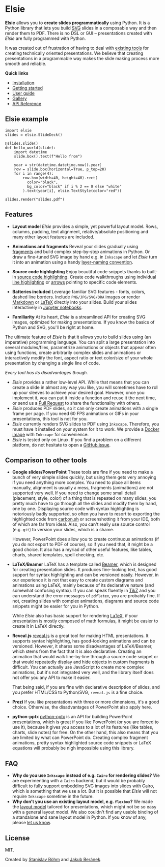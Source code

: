 # Elsie
**Elsie** allows you to **create slides programmatically** using Python. It is a Python library
that lets you build [SVG](https://en.wikipedia.org/wiki/Scalable_Vector_Graphics) slides in a
composable way and then render them to PDF. There is no DSL or GUI – presentations created with
*Elsie* are fully programmed with Python.

It was created out of frustration of having to deal with [existing
tools](#comparison-to-other-tools) for creating technically oriented
presentations. We believe that creating presentations in a programmable way
makes the slide making process more smooth and reliable.

**Quick links**

- [Installation](installation.md)
- [Getting started](getting_started.md)
- [User guide](userguide/basics.md)
- [Gallery](gallery.md)
- [API Reference](apidoc)

## Elsie example
```elsie,skip=3:-1
import elsie
slides = elsie.SlideDeck()

@slides.slide()
def hello_world(slide):
    import datetime
    slide.box().text(f"Hello from")

    year = str(datetime.datetime.now().year)
    row = slide.box(horizontal=True, p_top=20)
    for i in range(4):
        row.box(width=40, height=40).rect(
          color="black",
          bg_color="black" if i % 2 == 0 else "white"
        ).text(year[i], elsie.TextStyle(color="red"))

slides.render("slides.pdf")
```

## Features
- **Layout model** *Elsie* provides a simple, yet powerful layout model. Rows, columns, padding,
text alignment, relative/absolute positioning and many other layout features are included.

- **Animations and fragments** Reveal your slides gradually using
[fragments](userguide/revealing.md) and build complex step-by-step animations in Python. Or draw a
fine-tuned SVG image by hand e.g. in `Inkscape` and let *Elsie* turn it into an animation using a
handy [layer-naming convention](userguide/images.md#embedding-fragments-in-images).

- **Source code highlighting** Enjoy beautiful code snippets thanks to built-in
[source code highlighting](userguide/syntax_highlighting.md). Create code walkthroughs using
individual [line highlighting](userguide/syntax_highlighting.md#line-and-inline-boxes) or
[arrows](userguide/shapes.md#arrow-heads) pointing to specific code elements.

- **Batteries included** Leverage familiar SVG features - fonts, colors, dashed line borders.
Include `PNG/JPG/SVG/ORA` images or render [Markdown](userguide/markdown.md) or
[LaTeX](userguide/latex.md) directly into your slides. Build your slides interactively in
[Jupyter notebooks](userguide/jupyter.md).

- **Familiarity** At its heart, *Elsie* is a streamlined API for creating SVG images, optimized for
making presentations. If you know the basics of Python and SVG, you'll be right at home.

The ultimate feature of *Elsie* is that it allows you to build slides using (an imperative)
programming language. You can split a large presentation into several modules/files, parametrize
animations or objects that appear often using functions, create arbitrarily complex slides and
animations or interactively modify the font, aspect ratio or text color/size of your whole
presentation by changing a single line of code.

*Every tool has its disadvantages though.*

- *Elsie* provides a rather low-level API. While that means that you can create a slide in almost
any way you like, you will sometimes have to roll up your sleeves to achieve your desired goal.
However, once you implement it, you can put it inside a function and reuse it the next time, or
send us a [Pull Request](https://github.com/spirali/elsie/pulls) to share the functionality with
others.
- *Elsie* produces PDF slides, so it can only create animations with a single frame per page.
If you need 60 FPS animations or GIFs in your presentations, this tool is not for you.
- *Elsie* currently renders SVG slides to PDF using `Inkscape`. Therefore, you must have it
installed on your system for it to work. We provide a
[Docker image](installation.md#docker-installation) with `Inkscape` for convenience.
- *Elsie* is tested only on Linux. If you find a problem on a different platform, do not hesitate
to open a [GitHub issue](https://github.com/spirali/elsie/issues/new).

## Comparison to other tools
- **Google slides/PowerPoint**
These tools are fine if you need to make a bunch of very simple slides quickly, but using them
gets very annoying if you need anything more complex. You need to place all items manually,
alignment is usually a mess, fragments (animations) are not supported very well. If you need to
change some small detail (placement, style, color) of a thing that is repeated on many slides, you
pretty much have to go through all the slides and modify them by hand, one by one. Displaying source
code with syntax highlighting is notoriously badly supported, so often you have to resort to
exporting the highlighted code from [carbon.sh](https://carbon.sh) or screenshotting it from your
IDE, both of which are far from ideal. Also, you can't really use source control (e.g. `git`) to
version your slides, which is a shame.

    However, PowerPoint does allow you to create continuous animations (if you do not export to PDF
    of course), so if you need that, it might be a good choice. It also has a myriad of other
    useful features, like tables, charts, shared templates, spell checking, etc.

- **LaTeX/Beamer**
LaTeX has a template called [Beamer](https://www.overleaf.com/learn/latex/beamer), which is
designed for creating presentation slides. It produces fine-looking text, has good support for
syntax highlighting and can be versioned easily. However, in our experience it is not that easy to
create custom diagrams and animations using LaTeX, mainly because of its declarative nature
(and somewhat confusing syntax). If you can speak fluently in
[TikZ](https://www.overleaf.com/learn/latex/TikZ_package) and you can understand the error messages
of `pdflatex`, you are probably fine. If not, creating slides with complex animations, diagrams and
source code snippets might be easier for you in Python.

    While *Elsie* also has basic support for rendering [LaTeX](userguide/latex.md), if your
    presentation is mostly composed of math formulas, it might be easier to create it in LaTeX
    directly.

- **Reveal.js**
[reveal.js](https://revealjs.com) is a great tool for making HTML presentations. It supports syntax
highlighting, has good-looking animations and can be versioned. However, it shares some disadvantages
of LaTeX/Beamer, which stems from the fact that it is also declarative. Creating an animation that
would walk line-by-line through a source code snippet or that would repeatedly display and hide
objects in custom fragments is difficult. You can actually use JavaScript to create more complex
animations, but it's not integrated very well, and the library itself does not offer you any API
to make it easier.

    That being said, if you are fine with declarative description of slides, and you prefer
    HTML/CSS to Python/SVG, `reveal.js` is a fine choice.

- **Prezi**
If you like presentations with three or more dimensions, it's a good choice. Otherwise, the
disadvantages of PowerPoint also apply here.

- **python-pptx**
[python-pptx](https://python-pptx.readthedocs.io/en/latest/) is an API for building PowerPoint
presentations, which is great if you like PowerPoint (or you are forced to use it), because it
gives you access to a lot of its features (like tables, charts, slide notes) for free. On the
other hand, this also means that you are limited by what can PowerPoint do. Creating complex
fragment animations, pretty syntax highlighted source code snippets or LaTeX equations will
probably be nigh impossible using this library.

## FAQ
- **Why do you use `Inkscape` instead of e.g. `Cairo` for rendering slides?**
We are experimenting with a `Cairo` backend, but it would be probably difficult to fully support
embedding SVG images into slides with Cairo, which is something that we use a lot. But it is
possible that *Elsie* will not require `Inkscape` sometime in the future.
- **Why don't you use an existing layout model, e.g. `flexbox`?**
We made the [layout model](userguide/layout.md) tailored for presentations, which might not be
so easy with a general layout model. We also couldn't find any usable binding of a standalone and
sane layout model in Python. If you know of any, please
[let us know](https://github.com/spirali/elsie/issues).

## License
[MIT](https://github.com/spirali/elsie/blob/master/LICENSE).

Created by [Stanislav Böhm](https://github.com/spirali) and
[Jakub Beránek](https://github.com/kobzol).
